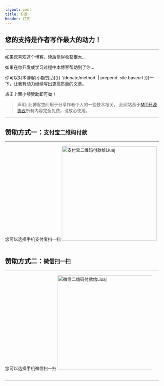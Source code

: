 ```yaml
---
layout: post
title: 打赏
header: 打赏
---
```


您的支持是作者写作最大的动力！
------------------------------
<hr>

如果您喜欢这个博客，读后觉得收获很大...

如果在你开发或学习过程中本博客帮助到了你...

你可以对本博客[小额赞助]({{ '/donate/method' | prepend: site.baseurl }})一下，让我有动力继续写出更高质量的文章。

点击上面小额赞助即可呦！
<br>

<!-- ![Thank you very much!]({{ '/styles/images/freud.jpg' | prepend: site.baseurl }})
<br> -->

>声明: 此博客空间用于分享作者个人的一些技术相关， 此网站基于[MIT开源协议](https://github.com/Laijia/laijia.github.io/blob/master/LICENSE)所有内容完全免费，请放心使用。

<hr>

赞助方式一：`支付宝二维码付款`
------------------------------

<hr>
您可以选择手机支付宝扫一扫

<img src="{{ '/styles/images/zhifubao.jpg' | prepend: site.baseurl }}" alt="支付宝二维码付款给Liuaj" width="310" />

<br>
<br>

赞助方式二：`微信扫一扫`
------------------------------

<hr>
您可以选择手机微信扫一扫

<!-- ![微信二维码付款给Liuaj]({{ '/styles/images/weixin.png' | prepend: site.baseurl }}) -->

<img src="{{ '/styles/images/weixin.png' | prepend: site.baseurl }}" alt="微信二维码付款给Liuaj" width="310" />


<br>
<br>

<hr>

